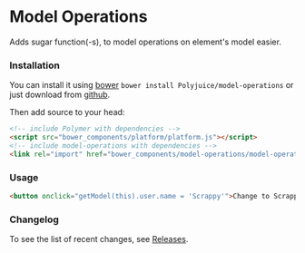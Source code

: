 Model Operations
========

Adds sugar function(-s), to model operations on element's model easier.

### Installation

You can install it using [bower](http://bower.io/) `bower install Polyjuice/model-operations` or just download from [github](https://github.com/Polyjuice/model-operations).

Then add source to your head:

```html
<!-- include Polymer with dependencies -->
<script src="bower_components/platform/platform.js"></script>
<!-- include model-operations with dependencies -->
<link rel="import" href="bower_components/model-operations/model-operations.html">
```

### Usage


```html
<button onclick="getModel(this).user.name = 'Scrappy'">Change to Scrappy</button>
```

### Changelog

To see the list of recent changes, see [Releases](https://github.com/Polyjuice/model-operations/releases).
